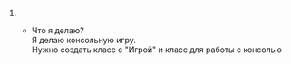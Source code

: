 1) * <p> Что я делаю?
        <br> Я делаю консольную игру.
        <br> Нужно создать класс с "Игрой" и класс для работы с консолью
     </p>
